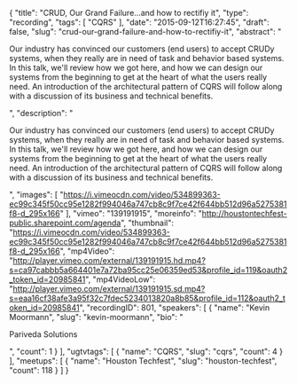 {
  "title": "CRUD, Our Grand Failure...and how to rectifiy it",
  "type": "recording",
  "tags": [
    "CQRS"
  ],
  "date": "2015-09-12T16:27:45",
  "draft": false,
  "slug": "crud-our-grand-failure-and-how-to-rectifiy-it",
  "abstract": "<p>Our industry has convinced our customers (end users) to accept CRUDy systems, when they really are in need of task and behavior based systems. In this talk, we'll review how we got here, and how we can design our systems from the beginning to get at the heart of what the users really need. An introduction of the architectural pattern of CQRS will follow along with a discussion of its business and technical benefits.</p>",
  "description": "<p>Our industry has convinced our customers (end users) to accept CRUDy systems, when they really are in need of task and behavior based systems. In this talk, we'll review how we got here, and how we can design our systems from the beginning to get at the heart of what the users really need. An introduction of the architectural pattern of CQRS will follow along with a discussion of its business and technical benefits.</p>",
  "images": [
    "https://i.vimeocdn.com/video/534899363-ec99c345f50cc95e1282f994046a747cb8c9f7ce42f644bb512d96a5275381f8-d_295x166"
  ],
  "vimeo": "139191915",
  "moreinfo": "http://houstontechfest-public.sharepoint.com/agenda",
  "thumbnail": "https://i.vimeocdn.com/video/534899363-ec99c345f50cc95e1282f994046a747cb8c9f7ce42f644bb512d96a5275381f8-d_295x166",
  "mp4Video": "http://player.vimeo.com/external/139191915.hd.mp4?s=ca97cabbb5a664401e7a72ba95cc25e06359ed53&profile_id=119&oauth2_token_id=20985841",
  "mp4VideoLow": "http://player.vimeo.com/external/139191915.sd.mp4?s=eaa16cf38afe3a95f32c7fdec5234013820a8b85&profile_id=112&oauth2_token_id=20985841",
  "recordingID": 801,
  "speakers": [
    {
      "name": "Kevin Moormann",
      "slug": "kevin-moormann",
      "bio": "<p>Pariveda Solutions</p>",
      "count": 1
    }
  ],
  "ugtvtags": [
    {
      "name": "CQRS",
      "slug": "cqrs",
      "count": 4
    }
  ],
  "meetups": [
    {
      "name": "Houston Techfest",
      "slug": "houston-techfest",
      "count": 118
    }
  ]
}